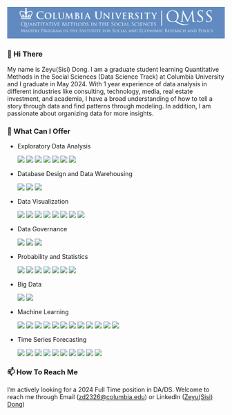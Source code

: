 [![Header](header.png "Header")](https://some-url.dev/)

### 👋 Hi There

My name is Zeyu(Sisi) Dong. I am a graduate student learning Quantitative Methods in the Social Sciences (Data Science Track) at Columbia University and I graduate in May 2024. With 1 year experience of data analysis in different industries like consulting, technology, media, real estate investment, and academia, I have a broad understanding of how to tell a story through data and find patterns through modeling. In addition, I am passionate about organizing data for more insights.

### 🌱 What Can I Offer
  
* Exploratory Data Analysis
  
  ![](https://img.shields.io/badge/Python-informational?style=flat&logo=<LOGO_NAME>&logoColor=white&color=2C2C72)
  ![](https://img.shields.io/badge/R-informational?style=flat&logo=<LOGO_NAME>&logoColor=white&color=2C2C72)
  ![](https://img.shields.io/badge/Excel-informational?style=flat&logo=<LOGO_NAME>&logoColor=white&color=2C2C72)
  ![](https://img.shields.io/badge/Pivot_Table-informational?style=flat&logo=<LOGO_NAME>&logoColor=white&color=2C2C72)
  ![](https://img.shields.io/badge/Regression_Analysis-informational?style=flat&logo=<LOGO_NAME>&logoColor=white&color=2C2C72)
  ![](https://img.shields.io/badge/Multivariate_Analysis-informational?style=flat&logo=<LOGO_NAME>&logoColor=white&color=2C2C72)
  ![](https://img.shields.io/badge/Optimization-informational?style=flat&logo=<LOGO_NAME>&logoColor=white&color=2C2C72)

* Database Design and Data Warehousing
  
  ![](https://img.shields.io/badge/SQL-informational?style=flat&logo=<LOGO_NAME>&logoColor=white&color=89cff0)
  ![](https://img.shields.io/badge/NoSQL-informational?style=flat&logo=<LOGO_NAME>&logoColor=white&color=89cff0)
  ![](https://img.shields.io/badge/MongoDB-informational?style=flat&logo=<LOGO_NAME>&logoColor=white&color=89cff0)
  
* Data Visualization
  
  ![](https://img.shields.io/badge/Tableau-informational?style=flat&logo=<LOGO_NAME>&logoColor=white&color=2C2C72)
  ![](https://img.shields.io/badge/Power_BI-informational?style=flat&logo=<LOGO_NAME>&logoColor=white&color=2C2C72)
  ![](https://img.shields.io/badge/Bar_Chart-informational?style=flat&logo=<LOGO_NAME>&logoColor=white&color=2C2C72)
  ![](https://img.shields.io/badge/Pie_Chart-informational?style=flat&logo=<LOGO_NAME>&logoColor=white&color=2C2C72)
  ![](https://img.shields.io/badge/Line_Chart-informational?style=flat&logo=<LOGO_NAME>&logoColor=white&color=2C2C72)
  ![](https://img.shields.io/badge/Heatmap-informational?style=flat&logo=<LOGO_NAME>&logoColor=white&color=2C2C72)
  ![](https://img.shields.io/badge/Retention_Triangle-informational?style=flat&logo=<LOGO_NAME>&logoColor=white&color=2C2C72)
  ![](https://img.shields.io/badge/GIS_Analysis-informational?style=flat&logo=<LOGO_NAME>&logoColor=white&color=2C2C72)

* Data Governance
  
  ![](https://img.shields.io/badge/Data_Cleaning-informational?style=flat&logo=<LOGO_NAME>&logoColor=white&color=89cff0)
  ![](https://img.shields.io/badge/Quality_Assurance-informational?style=flat&logo=<LOGO_NAME>&logoColor=white&color=89cff0)
  ![](https://img.shields.io/badge/Data_Architecture-informational?style=flat&logo=<LOGO_NAME>&logoColor=white&color=89cff0)

* Probability and Statistics
  
  ![](https://img.shields.io/badge/Distribution-informational?style=flat&logo=<LOGO_NAME>&logoColor=white&color=2C2C72)
  ![](https://img.shields.io/badge/Descriptive_Statistics-informational?style=flat&logo=<LOGO_NAME>&logoColor=white&color=2C2C72)
  ![](https://img.shields.io/badge/Hypothesis_Testing-informational?style=flat&logo=<LOGO_NAME>&logoColor=white&color=2C2C72)
  ![](https://img.shields.io/badge/ANOVA-informational?style=flat&logo=<LOGO_NAME>&logoColor=white&color=2C2C72)
  ![](https://img.shields.io/badge/T_Test-informational?style=flat&logo=<LOGO_NAME>&logoColor=white&color=2C2C72)
  ![](https://img.shields.io/badge/Chi_Square_Test-informational?style=flat&logo=<LOGO_NAME>&logoColor=white&color=2C2C72)
  ![](https://img.shields.io/badge/Power_Analysis-informational?style=flat&logo=<LOGO_NAME>&logoColor=white&color=2C2C72)

* Big Data
  
  ![](https://img.shields.io/badge/AWS-informational?style=flat&logo=<LOGO_NAME>&logoColor=white&color=89cff0)
  ![](https://img.shields.io/badge/Spark-informational?style=flat&logo=<LOGO_NAME>&logoColor=white&color=89cff0)
  
* Machine Learning

  ![](https://img.shields.io/badge/Linear_Regression-informational?style=flat&logo=<LOGO_NAME>&logoColor=white&color=2C2C72)
  ![](https://img.shields.io/badge/Logistic_Regression-informational?style=flat&logo=<LOGO_NAME>&logoColor=white&color=2C2C72)
  ![](https://img.shields.io/badge/Ridge_Regression-informational?style=flat&logo=<LOGO_NAME>&logoColor=white&color=2C2C72)
  ![](https://img.shields.io/badge/Lasso_Regression-informational?style=flat&logo=<LOGO_NAME>&logoColor=white&color=2C2C72)
  ![](https://img.shields.io/badge/Decision_Tree-informational?style=flat&logo=<LOGO_NAME>&logoColor=white&color=2C2C72)
  ![](https://img.shields.io/badge/Random_Forest-informational?style=flat&logo=<LOGO_NAME>&logoColor=white&color=2C2C72)
  ![](https://img.shields.io/badge/Support_Vector_Machine-informational?style=flat&logo=<LOGO_NAME>&logoColor=white&color=2C2C72)
  ![](https://img.shields.io/badge/Ensemble_Models-informational?style=flat&logo=<LOGO_NAME>&logoColor=white&color=2C2C72)
  ![](https://img.shields.io/badge/K_Nearest_Neighbors-informational?style=flat&logo=<LOGO_NAME>&logoColor=white&color=2C2C72)
  ![](https://img.shields.io/badge/Principal_Component_Analysis-informational?style=flat&logo=<LOGO_NAME>&logoColor=white&color=2C2C72)
  ![](https://img.shields.io/badge/Convolution_Neural_Networks-informational?style=flat&logo=<LOGO_NAME>&logoColor=white&color=2C2C72)
  ![](https://img.shields.io/badge/Text_Classification-informational?style=flat&logo=<LOGO_NAME>&logoColor=white&color=2C2C72)

* Time Series Forecasting
  
  ![](https://img.shields.io/badge/First_Differences_Estimation-informational?style=flat&logo=<LOGO_NAME>&logoColor=white&color=89cff0)
  ![](https://img.shields.io/badge/Fixed_Effects-informational?style=flat&logo=<LOGO_NAME>&logoColor=white&color=89cff0)
  ![](https://img.shields.io/badge/Random_Effects-informational?style=flat&logo=<LOGO_NAME>&logoColor=white&color=89cff0)
  ![](https://img.shields.io/badge/Survival_Analysis-informational?style=flat&logo=<LOGO_NAME>&logoColor=white&color=89cff0)
  ![](https://img.shields.io/badge/Age_Period_Cohort_Analysis-informational?style=flat&logo=<LOGO_NAME>&logoColor=white&color=89cff0)
  ![](https://img.shields.io/badge/Difference_In_Difference_Analysis-informational?style=flat&logo=<LOGO_NAME>&logoColor=white&color=89cff0)
  ![](https://img.shields.io/badge/Moving_Average-informational?style=flat&logo=<LOGO_NAME>&logoColor=white&color=89cff0)
  ![](https://img.shields.io/badge/ARIMA-informational?style=flat&logo=<LOGO_NAME>&logoColor=white&color=89cff0)
  ![](https://img.shields.io/badge/Lagged_Regression_Model-informational?style=flat&logo=<LOGO_NAME>&logoColor=white&color=89cff0)
  ![](https://img.shields.io/badge/SEM_Two_Way_Cross_Lagged_Model-informational?style=flat&logo=<LOGO_NAME>&logoColor=white&color=89cff0)

### 📫 How To Reach Me

I’m actively looking for a 2024 Full Time position in DA/DS. Welcome to reach me through Email (zd2326@columbia.edu) or LinkedIn ([Zeyu(Sisi) Dong](https://www.linkedin.com/in/zeyu-sisi-dong-b7ab5b26b))

